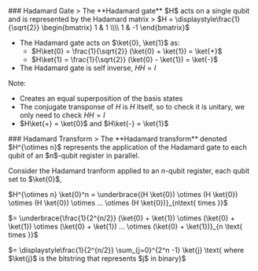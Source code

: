 <section data-markdown>
### Hadamard Gate
> The **Hadamard gate** $H$ acts on a single qubit and is represented by the Hadamard matrix  
> $H = \displaystyle\frac{1}{\sqrt{2}} \begin{bmatrix} 1 & 1 \\\\ 1 & -1 \end{bmatrix}$

* The Hadamard gate acts on $\ket{0}, \ket{1}$ as:
    * $H\ket{0} = \frac{1}{\sqrt{2}} (\ket{0} + \ket{1}) = \ket{+}$ 
    * $H\ket{1} = \frac{1}{\sqrt{2}} (\ket{0} - \ket{1}) = \ket{-}$
* The Hadamard gate is self inverse, $H H = I$

Note:
* Creates an equal superposition of the basis states
* The conjugate transponse of $H$ is $H$ itself, so to check it is unitary, we only need to check $HH = I$
* $H\ket{+} = \ket{0}$ and $H\ket{-} = \ket{1}$
</section>
<section data-markdown>
### Hadamard Transform
> The **Hadamard transform** denoted $H^{\otimes n}$ represents the application of the Hadamard gate to each qubit of an $n$-qubit register in parallel.

Consider the Hadamard tranform applied to an $n$-qubit register, each qubit set to $\ket{0}$,

$H^{\otimes n} \ket{0}^n  = \underbrace{(H \ket{0}) \otimes (H \ket{0}) \otimes (H \ket{0}) \otimes ... \otimes (H \ket{0})}_{n\text{ times }}$

$= \underbrace{\frac{1}{2^{n/2}} (\ket{0} + \ket{1}) \otimes (\ket{0} + \ket{1}) \otimes (\ket{0} + \ket{1}) ... \otimes (\ket{0} + \ket{1})}_{n \text{ times }}$ 

$= \displaystyle\frac{1}{2^{n/2}} \sum_{j=0}^{2^n -1} \ket{j} \text{ where $\ket{j}$ is the bitstring that represents $j$ in binary}$
</section>
